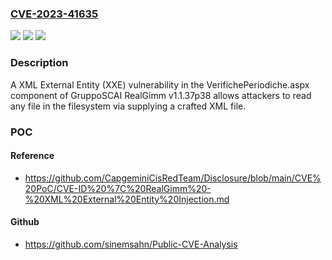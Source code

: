 ### [CVE-2023-41635](https://cve.mitre.org/cgi-bin/cvename.cgi?name=CVE-2023-41635)
![](https://img.shields.io/static/v1?label=Product&message=n%2Fa&color=blue)
![](https://img.shields.io/static/v1?label=Version&message=n%2Fa&color=blue)
![](https://img.shields.io/static/v1?label=Vulnerability&message=n%2Fa&color=brighgreen)

### Description

A XML External Entity (XXE) vulnerability in the VerifichePeriodiche.aspx component of GruppoSCAI RealGimm v1.1.37p38 allows attackers to read any file in the filesystem via supplying a crafted XML file.

### POC

#### Reference
- https://github.com/CapgeminiCisRedTeam/Disclosure/blob/main/CVE%20PoC/CVE-ID%20%7C%20RealGimm%20-%20XML%20External%20Entity%20Injection.md

#### Github
- https://github.com/sinemsahn/Public-CVE-Analysis

